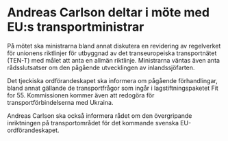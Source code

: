 # Andreas Carlson deltar i möte med EU:s transportministrar

På mötet ska ministrarna bland annat diskutera en revidering av regelverket för unionens riktlinjer för utbyggnad av det transeuropeiska transportnätet (TEN\-T) med målet att anta en allmän riktlinje. Ministrarna väntas även anta rådsslutsatser om den pågående utvecklingen av inlandssjöfarten.

Det tjeckiska ordförandeskapet ska informera om pågående förhandlingar, bland annat gällande de transportfrågor som ingår i lagstiftningspaketet Fit for 55\. Kommissionen kommer även att redogöra för transportförbindelserna med Ukraina.

Andreas Carlson ska också informera rådet om den övergripande inriktningen på transportområdet för det kommande svenska EU\-ordförandeskapet.

